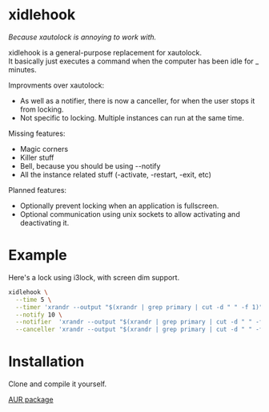# xidlehook

*Because xautolock is annoying to work with.*

xidlehook is a general-purpose replacement for xautolock.  
It basically just executes a command when the computer has been idle for \_ minutes.

Improvments over xautolock:
 - As well as a notifier, there is now a canceller, for when the user stops it from locking.
 - Not specific to locking. Multiple instances can run at the same time.

Missing features:
 - Magic corners
 - Killer stuff
 - Bell, because you should be using --notify
 - All the instance related stuff (-activate, -restart, -exit, etc)

Planned features:
 - Optionally prevent locking when an application is fullscreen.
 - Optional communication using unix sockets to allow activating and deactivating it.

# Example

Here's a lock using i3lock, with screen dim support.

```Bash
xidlehook \
  --time 5 \
  --timer 'xrandr --output "$(xrandr | grep primary | cut -d " " -f 1)" --brightness 1; i3lock' \
  --notify 10 \
  --notifier  'xrandr --output "$(xrandr | grep primary | cut -d " " -f 1)" --brightness .1' \
  --canceller 'xrandr --output "$(xrandr | grep primary | cut -d " " -f 1)" --brightness 1'
```

# Installation

Clone and compile it yourself.

[AUR package](https://aur.archlinux.org/packages/xidlehook/)

